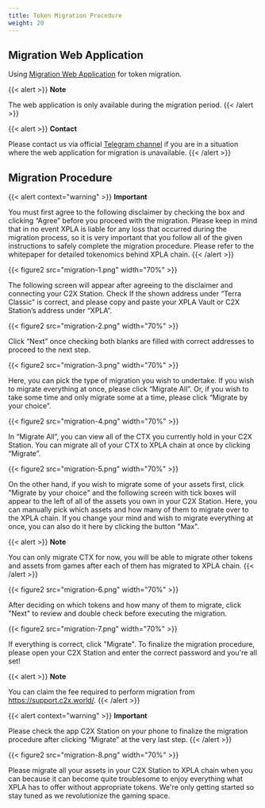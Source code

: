 ```yaml
---
title: Token Migration Procedure
weight: 20
---
```


## Migration Web Application
Using [Migration Web Application](https://migration.c2x.world/) for token migration.

{{< alert >}}
**Note**

The web application is only available during the migration period.
{{< /alert >}}

{{< alert >}}
**Contact**

Please contact us via official [Telegram channel](https://t.me/Official_XPLA) if you are in a situation where the web application for migration is unavailable.
{{< /alert >}}

## Migration Procedure

{{< alert context="warning" >}}
**Important**

You must first agree to the following disclaimer by checking the box and clicking “Agree” before you proceed with the migration. Please keep in mind that in no event XPLA is liable for any loss that occurred during the migration process, so it is very important that you follow all of the given instructions to safely complete the migration procedure. Please refer to the whitepaper for detailed tokenomics behind XPLA chain.
{{< /alert >}}

{{< figure2 src="migration-1.png" width="70%" >}}

The following screen will appear after agreeing to the disclaimer and connecting your C2X Station. Check If the shown address under “Terra Classic” is correct, and please copy and paste your XPLA Vault or C2X Station’s address under “XPLA”.

{{< figure2 src="migration-2.png" width="70%" >}}

Click “Next” once checking both blanks are filled with correct addresses to proceed to the next step.

{{< figure2 src="migration-3.png" width="70%" >}}

Here, you can pick the type of migration you wish to undertake. If you wish to migrate everything at once, please click “Migrate All”. Or, if you wish to take some time and only migrate some at a time, please click “Migrate by your choice”.

{{< figure2 src="migration-4.png" width="70%" >}}

In “Migrate All”, you can view all of the CTX you currently hold in your C2X Station. You can migrate all of your CTX to XPLA chain at once by clicking “Migrate”.

{{< figure2 src="migration-5.png" width="70%" >}}

On the other hand, if you wish to migrate some of your assets first, click "Migrate by your choice" and the following screen with tick boxes will appear to the left of all of the assets you own in your C2X Station. Here, you can manually pick which assets and how many of them to migrate over to the XPLA chain.
If you change your mind and wish to migrate everything at once, you can also do it here by clicking the button "Max".

{{< alert >}}
**Note**

You can only migrate CTX for now, you will be able to migrate other tokens and assets from games after each of them has migrated to XPLA chain.
{{< /alert >}}

{{< figure2 src="migration-6.png" width="70%" >}}

After deciding on which tokens and how many of them to migrate, click "Next" to review and double check before executing the migration.

{{< figure2 src="migration-7.png" width="70%" >}}

If everything is correct, click "Migrate". To finalize the migration procedure, please open your C2X Station and enter the correct password and you're all set!

{{< alert >}}
**Note**

You can claim the fee required to perform migration from https://support.c2x.world/.
{{< /alert >}}

{{< alert context="warning" >}}
**Important**

Please check the app C2X Station on your phone to finalize the migration procedure after clicking “Migrate” at the very last step.
{{< /alert >}}


{{< figure2 src="migration-8.png" width="70%" >}}

Please migrate all your assets in your C2X Station to XPLA chain when you can because it can become quite troublesome to enjoy everything what XPLA has to offer without appropriate tokens. We're only getting started so stay tuned as we revolutionize the gaming space.

